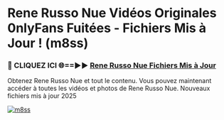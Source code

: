 # Rene Russo Nue Vidéos Originales 0nlyFans Fuitées - Fichiers Mis à Jour ! (m8ss)

<h3>🔴 CLIQUEZ ICI 🌐==►► <a href="https://tinyurl.com/2pmr4ezf" rel="nofollow">Rene Russo Nue Fichiers Mis à Jour</a></h3>

Obtenez Rene Russo Nue et tout le contenu. Vous pouvez maintenant accéder à toutes les vidéos et photos de Rene Russo Nue. Nouveaux fichiers mis à jour 2025

[![m8ss](https://i.imgur.com/6SNvagu.gif)](https://tinyurl.com/2pmr4ezf)
